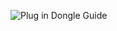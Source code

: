 ![Plug in Dongle Guide](https://raw.githubusercontent.com/yourusername/repositoryname/branchname/path/to/yourfile.gif)
